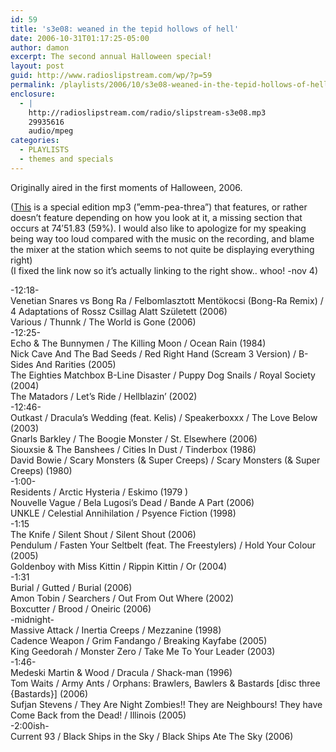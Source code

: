 ```yaml
---
id: 59
title: 's3e08: weaned in the tepid hollows of hell'
date: 2006-10-31T01:17:25-05:00
author: damon
excerpt: The second annual Halloween special!
layout: post
guid: http://www.radioslipstream.com/wp/?p=59
permalink: /playlists/2006/10/s3e08-weaned-in-the-tepid-hollows-of-hell/
enclosure:
  - |
    http://radioslipstream.com/radio/slipstream-s3e08.mp3
    29935616
    audio/mpeg
categories:
  - PLAYLISTS
  - themes and specials
---
```

Originally aired in the first moments of Halloween, 2006.

([This](http://radioslipstream.com/radio/slipstream-s3e08.mp3) is a special edition mp3 (”emm-pea-threa”) that features, or rather doesn’t feature depending on how you look at it, a missing section that occurs at 74′51.83 (59%). I would also like to apologize for my speaking being way too loud compared with the music on the recording, and blame the mixer at the station which seems to not quite be displaying everything right)  
(I fixed the link now so it’s actually linking to the right show.. whoo! -nov 4)

-12:18-  
Venetian Snares vs Bong Ra / Felbomlasztott Mentökocsi (Bong-Ra Remix) / 4 Adaptations of Rossz Csillag Alatt Született (2006)  
Various / Thunnk / The World is Gone (2006)  
-12:25-  
Echo & The Bunnymen / The Killing Moon / Ocean Rain (1984)  
Nick Cave And The Bad Seeds / Red Right Hand (Scream 3 Version) / B-Sides And Rarities (2005)  
The Eighties Matchbox B-Line Disaster / Puppy Dog Snails / Royal Society (2004)  
The Matadors / Let’s Ride / Hellblazin’ (2002)  
-12:46-  
Outkast / Dracula’s Wedding (feat. Kelis) / Speakerboxxx / The Love Below (2003)  
Gnarls Barkley / The Boogie Monster / St. Elsewhere (2006)  
Siouxsie & The Banshees / Cities In Dust / Tinderbox (1986)  
David Bowie / Scary Monsters (& Super Creeps) / Scary Monsters (& Super Creeps) (1980)  
-1:00-  
Residents / Arctic Hysteria / Eskimo (1979 )  
Nouvelle Vague / Bela Lugosi’s Dead / Bande A Part (2006)  
UNKLE / Celestial Annihilation / Psyence Fiction (1998)  
-1:15  
The Knife / Silent Shout / Silent Shout (2006)  
Pendulum / Fasten Your Seltbelt (feat. The Freestylers) / Hold Your Colour (2005)  
Goldenboy with Miss Kittin / Rippin Kittin / Or (2004)  
-1:31  
Burial / Gutted / Burial (2006)  
Amon Tobin / Searchers / Out From Out Where (2002)  
Boxcutter / Brood / Oneiric (2006)  
-midnight-  
Massive Attack / Inertia Creeps / Mezzanine (1998)  
Cadence Weapon / Grim Fandango / Breaking Kayfabe (2005)  
King Geedorah / Monster Zero / Take Me To Your Leader (2003)  
-1:46-  
Medeski Martin & Wood / Dracula / Shack-man (1996)  
Tom Waits / Army Ants / Orphans: Brawlers, Bawlers & Bastards \[disc three {Bastards}\] (2006)  
Sufjan Stevens / They Are Night Zombies!! They are Neighbours! They have Come Back from the Dead! / Illinois (2005)  
-2:00ish-  
Current 93 / Black Ships in the Sky / Black Ships Ate The Sky (2006)